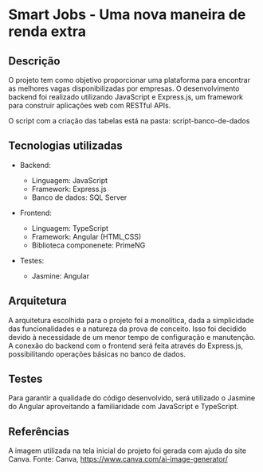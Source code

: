 # Smart Jobs - Uma nova maneira de renda extra

## Descrição
O projeto tem como objetivo proporcionar uma plataforma para encontrar as melhores vagas disponibilizadas por empresas. O desenvolvimento backend foi realizado utilizando JavaScript e Express.js, um framework para construir aplicações web com RESTful APIs.

O script com a criação das tabelas está na pasta: script-banco-de-dados

## Tecnologias utilizadas
- Backend:
  - Linguagem: JavaScript
  - Framework: Express.js
  - Banco de dados: SQL Server
 
- Frontend:
  - Linguagem: TypeScript
  - Framework: Angular (HTML,CSS)
  - Biblioteca componenete: PrimeNG
 
- Testes:
  - Jasmine: Angular

## Arquitetura
A arquitetura escolhida para o projeto foi a monolítica, dada a simplicidade das funcionalidades e a natureza da prova de conceito. Isso foi decidido devido à necessidade de um menor tempo de configuração e manutenção. A conexão do backend com o frontend será feita através do Express.js, possibilitando operações básicas no banco de dados.

## Testes
Para garantir a qualidade do código desenvolvido, será utilizado o Jasmine do Angular aproveitando a familiaridade com JavaScript e TypeScript.

## Referências
A imagem utilizada na tela inicial do projeto foi gerada com ajuda do site Canva. Fonte: Canva, https://www.canva.com/ai-image-generator/
